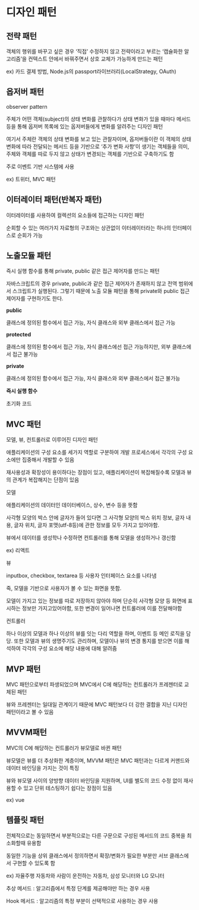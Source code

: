 # 디자인 패턴





## 전략 패턴

객체의 행위를 바꾸고 싶은 경우 ‘직접’ 수정하지 않고 전략이라고 부르는 ‘캡슐화한 알고리즘’을 컨텍스트 안에서 바꿔주면서 상호 교체가 가능하게 만드는 패턴

ex) 카드 결제 방법, Node.js의 passport라이브러리(LocalStrategy, OAuth)

## 옵저버 패턴

observer pattern

주체가 어떤 객체(subject)의 상태 변화를 관찰하다가 상태 변화가 있을 때마다 메서드 등을 통해 옵저버 목록에 있는 옵저버들에게 변화를 알려주는 디자인 패턴

여기서 주체란 객체의 상태 변화를 보고 있는 관찰자이며, 옵저버들이란 이 객체의 상태 변화에 따라 전달되는 메서드 등을 기반으로 ‘추가 변화 사항’이 생기는 객체들을 의미, 주체와 객체를 따로 두지 않고 상태가 변경되는 객체를 기반으로 구축하기도 함

주로 이벤트 기반 시스템에 사용

ex) 트위터, MVC 패턴

## 이터레이터 패턴(반복자 패턴)

이터레이터를 사용하여 컬렉션의 요소들에 접근하는 디자인 패턴

순회할 수 있는 여러가지 자료형의 구조와는 상관없이 이터레이터라는 하나의 인터페이스로 순회가 가능

## 노출모듈 패턴

즉시 실행 함수를 통해 private, public 같은 접근 제어자를 만드는 패턴

자바스크립트의 경우 private, public과 같은 접근 제어자가 존재하지 않고 전역 범위에서 스크립트가 실행된다. 그렇기 때문에 노출 모듈 패턴을 통해 private와 public 접근 제어자를 구현하기도 한다.

**public**

클래스에 정의된 함수에서 접근 가능, 자식 클래스와 외부 클래스에서 접근 가능

**protected**

클래스에 정의된 함수에서 접근 가능, 자식 클래스에선 접근 가능하지만, 외부 클래스에서 접근 불가능

**private**

클래스에 정의된 함수에서 접근 가능, 자식 클래스와 외부 클래스에서 접근 불가능

**즉시 실행 함수**

초기화 코드

## MVC 패턴

모델, 뷰, 컨트롤러로 이루어진 디자인 패턴

애플리케이션의 구성 요소를 세가지 역할로 구분하여 개발 프로세스에서 각각의 구성 요소에만 집중해서 개발할 수 있음

재사용성과 확장성이 용이하다는 장점이 있고, 애플리케이션이 복잡해질수록 모델과 뷰의 관계가 복잡해지는 단점이 있음

모델

애플리케이션의 데이터인 데이터베이스, 상수, 변수 등을 뜻함

사각형 모양의 박스 안에 글자가 들어 있다면 그 사각형 모양의 박스 위치 정보, 글자 내용, 글자 위치, 글자 포맷(utf-8등)에 관한 정보를 모두 가지고 있어야함.

뷰에서 데이터를 생성학나 수정하면 컨트롤러를 통해 모델을 생성하거나 갱신함

ex) 리액트

뷰

inputbox, checkbox, textarea 등 사용자 인터페이스 요소를 나타냄

죽, 모델을 기반으로 사용자가 볼 수 있는 화면을 뜻함.

모델이 가지고 있는 정보를 따로 저장하지 않아야 하며 단순히 사각형 모양 등 화면에 표시하는 정보만 가지고있어야함, 또한 변경이 일어나면 컨트롤러에 이를 전달해야함

컨트롤러

하나 이상의 모델과 하나 이상의 뷰를 잇는 다리 역할을 하며, 이벤트 등 메인 로직을 담당. 또한 모델과 뷰의 생명주기도 관리하며, 모델이나 뷰의 변경 통지를 받으면 이를 해석하여 각각의 구성 요소에 해당 내용에 대해 알려줌

## MVP 패턴

MVC 패턴으로부터 파생되었으며 MVC에서 C에 해당하는 컨트롤러가 프레젠터로 교체된 패턴

뷰와 프레젠터는 일대일 관계이기 때문에 MVC 패턴보다 더 강한 결합을 지닌 디자인 패턴이라고 볼 수 있음

## MVVM패턴

MVC의 C에 해당하는 컨트롤러가 뷰모델로 바뀐 패턴

뷰모델은 뷰를 더 추상화한 계층이며, MVVM 패턴은 MVC 패턴과는 다르게 커맨드와 데이터 바인딩을 가지는 것이 특징

뷰와 뷰모델 사이의 양방향 데이터 바인딩을 지원하며, UI를 별도의 코드 수정 없이 재사용할 수 있고 단위 테스팅하기 쉽다는 장점이 있음

ex) vue

## 템플릿 패턴

전체적으로는 동일하면서 부분적으로는 다른 구문으로 구성된 메서드의 코드 중복을 최소화할때 유용함

동일한 기능을 상위 클래스에서 정의하면서 확장/변화가 필요한 부분만 서브 클래스에서 구현할 수 있도록 함

ex) 자율주행 자동차와 사람이 운전하는 자동차, 삼성 모니터와 LG 모니터

추상 메서드 : 알고리즘에서 특정 단계를 제공해야만 하는 경우 사용

Hook 메서드 : 알고리즘의 특정 부분이 선택적으로 사용하는 경우 사용
